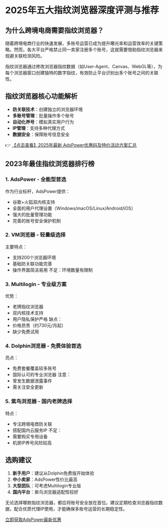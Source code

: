 # 2025年五大指纹浏览器深度评测与推荐

## 为什么跨境电商需要指纹浏览器？

随着跨境电商行业的快速发展，多账号运营已成为提升曝光率和运营效率的关键策略。然而，各大平台严格禁止同一卖家注册多个账号，这就需要借助指纹浏览器来规避关联检测风险。

指纹浏览器通过修改浏览器指纹数据（如User-Agent、Canvas、WebGL等），为每个浏览器窗口创建独特的数字指纹，有效防止平台识别出多个账号之间的关联性。

## 指纹浏览器核心功能解析

- **防关联技术**：创建独立的浏览器环境
- **多账号管理**：批量操作多个账号
- **自动化养号**：模拟真实用户行为
- **IP管理**：支持多种代理方式
- **数据安全**：保障账号信息安全

👉 [【点击查看】2025年最新 AdsPower优惠码及特价活动方案汇总](https://bit.ly/adspower_free)

## 2023年最佳指纹浏览器排行榜

### 1. AdsPower - 全能型首选
作为行业标杆，AdsPower提供：
- 谷歌+火狐双内核支持
- 全面的用户代理设置（Windows/macOS/Linux/Android/iOS）
- 强大的批量管理功能
- 完善的账号安全保护机制

### 2. VM浏览器 - 轻量级选择
主要特点：
- 支持200个浏览器环境
- 基础防关联功能完善
- 操作界面简洁易用
不足：环境数量有限制

### 3. Multilogin - 专业级方案
优势：
- 老牌指纹浏览器
- 双内核技术支持
- 用户隐私保护严格
缺点：
- 价格昂贵（约730元/月起）
- 缺少免费试用

### 4. Dolphin浏览器 - 免费体验首选
亮点：
- 免费套餐覆盖较多账号
- 国际认可的专业浏览器
注意：
- 曾发生数据泄露事件
- 需关注安全更新

### 5. 紫鸟浏览器 - 国内老牌选择
特点：
- 专注跨境电商防关联
- 搭配国内云服务IP
不足：
- 需要购买专用设备
- 机房IP养号风险较高

## 选购建议

1. **新手用户**：建议从Dolphin免费版开始体验
2. **中小卖家**：AdsPower性价比最高
3. **大型团队**：可考虑Multilogin专业版
4. **国内平台**：紫鸟浏览器适配性较好

无论选择哪款指纹浏览器，都应将账号安全放在首位。建议定期检查浏览器指纹数据，配合优质代理IP使用，才能确保多账号运营的长期稳定性。

[立即获取AdsPower最新优惠](https://bit.ly/adspower_free)